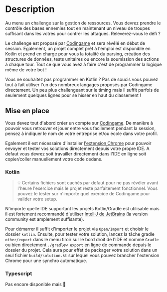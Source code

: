 # Description

Au menu un challenge sur la gestion de ressources. Vous devrez prendre le contrôle des bases ennemies tout en maintenant un niveau de troupes suffisant dans les votres pour contrer les attaques. Releverez-vous le défi ?

Le challenge est proposé par [Codingame](https://www.codingame.com/) et sera révélé en début de session. Egalement, un projet complet prêt à l'emploi est disponible en Kotlin et prend en charge pour vous la totalité du parsing, création des structures de données, tests unitaires ou encore la soumission des actions à chaque tour. Tout ce que vous avez à faire c'est de programmer la logique même de votre bot !

Vous ne souhaitez pas programmer en Kotlin ? Pas de soucis vous pouvez tout à fait utiliser l'un des nombreux langages proposés par Codingame directement. Un peu plus challengeant sur le timing mais il suffit parfois de seulement quelques lignes pour se hisser en haut du classement !

## Mise en place

Vous devez tout d'abord créer un compte sur [Codingame](https://www.codingame.com/). De manière à pouvoir vous retrouver et jouer entre vous facilement pendant la session, pensez à indiquer le nom de votre entreprise et/ou école dans votre profil.

Egalement il est nécessaire d'installer [l'extension Chrome](https://chrome.google.com/webstore/detail/codingame-sync-app/nmdombhgnofjnnaenegcdehnbkajfgbh?hl=fr) pour pouvoir envoyer et tester vos solutions directement depuis votre propre IDE. A defaut vous devrez soit travailler directement dans l'IDE en ligne soit copier/coller manuellement votre code dedans.

### Kotlin

> :bulb: Certains fichiers sont cachés par defaut pour ne pas révéler avant l'heure l'exercice mais le projet reste parfaitement fonctionnel. Vous pouvez le tester sur n'importe quel exercice de Codingame pour valider votre setup.

N'importe quelle IDE supportant les projets Kotlin/Gradle est utilisable mais il est fortement recommandé d'utiliser [IntelliJ de JetBrains](https://www.jetbrains.com/fr-fr/idea/) (la version community est amplement suffisante).

Pour démarrer il suffit d'importer le projet via `Open/Import` et choisir le dossier `kotlin`.
Ensuite, pour tester votre solution, lancez la tâche gradle `other/export` dans le menu tiroir sur le bord droit de l'IDE et nommé `Gradle` ou bien directement `./gradlew export` en ligne de commande depuis le dossier du projet. Cela aura pour effet de packager votre solution dans un seul fichier `build/solution.kt` sur lequel vous pouvez brancher l'extension Chrome pour une synchro automatique.

### Typescript

Pas encore disponible mais :crossed_fingers:
